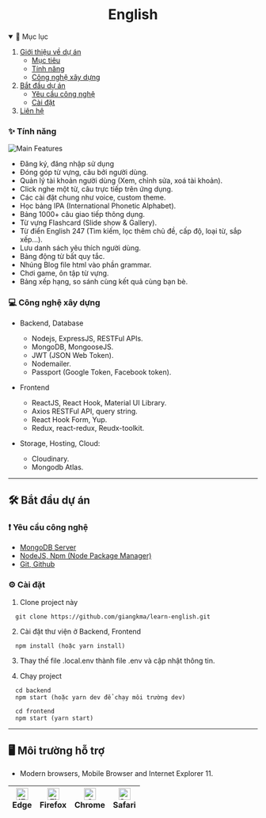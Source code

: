 <h1 align="center">
English 
</h1>

<!-- TABLE OF CONTENTS -->
<details open="open">
  <summary>📑 Mục lục</summary>
  <ol>
    <li>
      <a href="#📝-giới-thiệu-về-dự-án">Giới thiệu về dự án</a>
      <ul>
        <li><a href="#🎯-mục-tiêu">Mục tiêu</a></li>
        <li><a href="#✨-tính-năng">Tính năng</a></li>
        <li><a href="#💻-công-nghệ-xây-dựng">Công nghệ xây dựng</a></li>
      </ul>
    </li>
    <li>
      <a href="#🛠-bắt-đầu-dự-án">Bắt đầu dự án</a>
      <ul>
        <li><a href="#❗-yêu-cầu-công-nghệ">Yêu cầu công nghệ</a></li>
        <li><a href="#⚙-cài-đặt">Cài đặt</a></li>
      </ul>
    </li>
    <li><a href="#📞-liên-lạc">Liên hệ</a></li>
  </ol>
</details>

### ✨ Tính năng

![Main Features](https://res.cloudinary.com/dynonary/image/upload/v1627098768/dynonary/logo/dyno-main.png)

-   Đăng ký, đăng nhập sử dụng
-   Đóng góp từ vựng, câu bởi người dùng.
-   Quản lý tài khoản người dùng (Xem, chỉnh sửa, xoá tài khoản).
-   Click nghe một từ, câu trực tiếp trên ứng dụng.
-   Các cài đặt chung như voice, custom theme.
-   Học bảng IPA (International Phonetic Alphabet).
-   Bảng 1000+ câu giao tiếp thông dụng.
-   Từ vựng Flashcard (Slide show & Gallery).
-   Từ điển English 247 (Tìm kiếm, lọc thêm chủ đề, cấp độ, loại từ, sắp xếp...).
-   Lưu danh sách yêu thích người dùng.
-   Bảng động từ bất quy tắc.
-   Nhúng Blog file html vào phần grammar.
-   Chơi game, ôn tập từ vựng.
-   Bảng xếp hạng, so sánh cùng kết quả cùng bạn bè.

### 💻 Công nghệ xây dựng

-   Backend, Database

    -   Nodejs, ExpressJS, RESTFul APIs.
    -   MongoDB, MongooseJS.
    -   JWT (JSON Web Token).
    -   Nodemailer.
    -   Passport (Google Token, Facebook token).

-   Frontend

    -   ReactJS, React Hook, Material UI Library.
    -   Axios RESTFul API, query string.
    -   React Hook Form, Yup.
    -   Redux, react-redux, Reudx-toolkit.

-   Storage, Hosting, Cloud:
    -   Cloudinary.
    -   Mongodb Atlas.

---

## 🛠 Bắt đầu dự án

### ❗ Yêu cầu công nghệ

-   [MongoDB Server](https://www.mongodb.com/)
-   [NodeJS, Npm (Node Package Manager)](https://nodejs.org/en/)
-   [Git, Github](https://git-scm.com/)

### ⚙ Cài đặt

1. Clone project này

```
  git clone https://github.com/giangkma/learn-english.git
```

2. Cài đặt thư viện ở Backend, Frontend

```
  npm install (hoặc yarn install)
```

3. Thay thế file .local.env thành file .env và cập nhật thông tin.

4. Chạy project

```
  cd backend
  npm start (hoặc yarn dev để chạy môi trường dev)
```

```
  cd frontend
  npm start (yarn start)
```

---

## 🖥 **Môi trường hỗ trợ**

-   Modern browsers, Mobile Browser and Internet Explorer 11.

| [<img src="https://raw.githubusercontent.com/alrra/browser-logos/master/src/edge/edge_48x48.png" alt="IE / Edge" width="24px" height="24px" />](http://godban.github.io/browsers-support-badges/)<br> Edge | [<img src="https://raw.githubusercontent.com/alrra/browser-logos/master/src/firefox/firefox_48x48.png" alt="Firefox" width="24px" height="24px" />](http://godban.github.io/browsers-support-badges/)<br>Firefox | [<img src="https://raw.githubusercontent.com/alrra/browser-logos/master/src/chrome/chrome_48x48.png" alt="Chrome" width="24px" height="24px" />](http://godban.github.io/browsers-support-badges/)<br>Chrome | [<img src="https://raw.githubusercontent.com/alrra/browser-logos/master/src/safari/safari_48x48.png" alt="Safari" width="24px" height="24px" />](http://godban.github.io/browsers-support-badges/)<br>Safari |
| ---------------------------------------------------------------------------------------------------------------------------------------------------------------------------------------------------------- | ---------------------------------------------------------------------------------------------------------------------------------------------------------------------------------------------------------------- | ------------------------------------------------------------------------------------------------------------------------------------------------------------------------------------------------------------ | ------------------------------------------------------------------------------------------------------------------------------------------------------------------------------------------------------------ |
